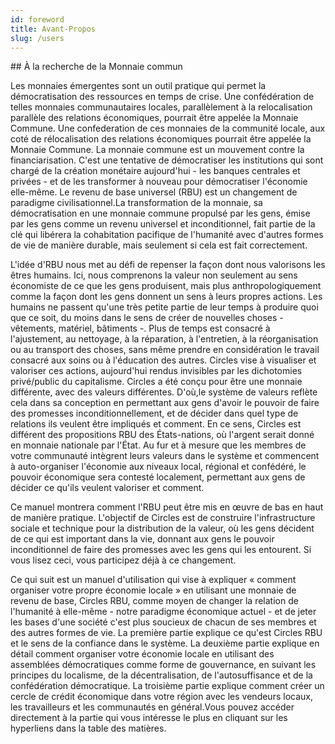 ```yaml
---
id: foreword
title: Avant-Propos
slug: /users
---
```


## À la recherche de la Monnaie commun

Les monnaies émergentes sont un outil pratique qui permet la démocratisation des ressources en temps de crise. Une confédération de telles monnaies  communautaires locales, parallèlement à la relocalisation parallèle des relations économiques, pourrait être appelée la Monnaie Commune. Une confederation de ces  monnaies de la communité locale, aux coté de rélocalisation des relations économiques pourrait être appelée la Monnaie Commune. La monnaie commune est un mouvement contre la financiarisation. C'est une tentative de démocratiser les institutions qui  sont chargé de  la création monétaire aujourd'hui - les banques centrales et privées - et de les transformer à nouveau pour démocratiser l'économie elle-même. Le revenu de base universel (RBU) est un changement de paradigme civilisationnel.La transformation de la monnaie, sa démocratisation en une monnaie commune propulsé par les gens, émise par les gens comme un revenu universel et inconditionnel, fait partie de la clé qui libérera la cohabitation pacifique de l'humanité avec d'autres formes de vie de manière durable, mais seulement si cela est fait correctement.

L'idée d'RBU nous met au défi de repenser la façon dont nous valorisons les êtres humains. Ici, nous comprenons la valeur non seulement au sens économiste de ce que les gens produisent, mais plus anthropologiquement comme la façon dont les gens donnent un sens à leurs propres actions. Les humains ne passent qu'une très petite partie de leur temps à produire quoi que ce soit, du moins dans le sens de créer de nouvelles choses - vêtements, matériel, bâtiments -. Plus de temps est consacré à l'ajustement, au nettoyage, à la réparation, à l'entretien, à la réorganisation ou au transport des choses, sans même prendre en considération le travail consacré aux soins ou à l'éducation des autres. Circles vise à visualiser et valoriser ces actions, aujourd'hui rendus invisibles par les dichotomies privé/public du capitalisme. Circles a été conçu pour être une monnaie différente, avec des valeurs différentes. D'où,le système de valeurs reflète cela dans sa conception en permettant aux gens d'avoir le pouvoir de faire des promesses inconditionnellement, et de décider dans quel type de relations ils veulent être impliqués et comment. En ce sens, Circles est différent des propositions RBU des États-nations, où l'argent serait donné en monnaie nationale par l'État. Au fur et à mesure que les membres de votre communauté intègrent leurs valeurs dans le système et commencent à auto-organiser l'économie aux niveaux local, régional et confédéré, le pouvoir économique sera contesté localement, permettant aux gens de décider ce qu'ils veulent valoriser et comment.

Ce manuel montrera comment l'RBU peut être mis en œuvre de bas en haut de manière pratique. L'objectif de Circles est de construire l'infrastructure sociale et technique pour la distribution de la valeur, où les gens décident de ce qui est important dans la vie, donnant aux gens le pouvoir inconditionnel de faire des promesses avec les gens qui les entourent. Si vous lisez ceci, vous participez déjà à ce changement.

Ce qui suit est un manuel d'utilisation qui vise à expliquer « comment organiser votre propre économie locale » en utilisant une monnaie de revenu de base, Circles RBU, comme moyen de changer la relation de l'humanité à elle-même - notre paradigme économique actuel - et de jeter les bases d'une société c'est plus soucieux de chacun de ses membres et des autres formes de vie. La première partie explique ce qu'est Circles RBU et le sens de la confiance dans le système. La deuxième partie explique en détail comment organiser votre économie locale en utilisant des assemblées démocratiques comme forme de gouvernance, en suivant les principes du localisme, de la décentralisation, de l'autosuffisance et de la confédération démocratique. La troisième partie explique comment créer un cercle de crédit économique dans votre région avec les vendeurs locaux, les travailleurs et les communautés en général.Vous pouvez accéder directement à la partie qui vous intéresse le plus en cliquant sur les hyperliens dans la table des matières.
